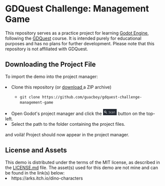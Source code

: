 <h1>
  GDQuest Challenge: Management Game
</h1>
This repository serves as a practice project for learning <a href="https://godotengine.org">Godot Engine</a>, following the <a href="https://www.gdquest.com">GDQuest</a> course. It is intended purely for educational purposes and has no plans for further development. Please note that this repository is not affiliated with GDQuest.
<h2>
  Downloading the Project File
</h2>
To import the demo into the project manager:
<br>
<br>
<li>
  Clone this repository (or
  <a href="https://github.com/guacboy/gdquest-challenge-management-game/archive/refs/heads/main.zip">
    download
  </a>
  a ZIP archive)
</li>
<ul>
  <ul>
    <li><code>git clone https://github.com/guacboy/gdquest-challenge-management-game</code></li>
  </ul>
</ul>
<li>
  Open Godot's project manager and click the
  <img src="scan_button.png" style="height: 20px">
  button on the top-left.
</li>
<li>
  Select the path to the folder containing the project files.
</li>
<br>
and voilà! Project should now appear in the project manager.
<h2>
  License and Assets
</h2>
This demo is distributed under the terms of the MIT license, as described in the <a href="https://github.com/guacboy/gdquest-challenge-management-game/blob/main/LICENSE">LICENSE.md</a> file. The asset(s) used for this demo are not mine and can be found in the link(s) below:
<li>
  https://arks.itch.io/dino-characters
</li>

